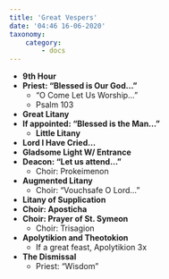 ```yaml
---
title: 'Great Vespers'
date: '04:46 16-06-2020'
taxonomy:
    category:
        - docs
---
```


- **9th Hour**
- **Priest: “Blessed is Our God…”**
    - “O Come Let Us Worship…”
    - Psalm 103
- **Great Litany**
- **If appointed: “Blessed is the Man…”**
    - **Little Litany**
- **Lord I Have Cried…**
- **Gladsome Light W/ Entrance**
- **Deacon: “Let us attend…”**
    - Choir: Prokeimenon
- **Augmented Litany**
    - Choir: “Vouchsafe O Lord…”
- **Litany of Supplication**
- **Choir: Aposticha**
- **Choir: Prayer of St. Symeon**
    - Choir: Trisagion
- **Apolytikion and Theotokion**
    - If a great feast, Apolytikion 3x
- **The Dismissal**
    - Priest: “Wisdom”